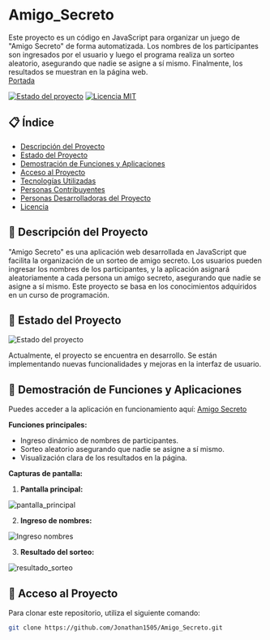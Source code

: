 # Amigo_Secreto
Este proyecto es un código en JavaScript para organizar un juego de "Amigo Secreto" de forma automatizada. Los nombres de los participantes son ingresados por el usuario y luego el programa realiza un sorteo aleatorio, asegurando que nadie se asigne a sí mismo. Finalmente, los resultados se muestran en la página web.  
[Portada](https://jonathan1505.github.io/Amigo_Secreto/assets/amigo-secreto.png)

[![Estado del proyecto](https://img.shields.io/badge/estado-en%20desarrollo-yellow.svg)]()
[![Licencia MIT](https://img.shields.io/badge/licencia-MIT-blue.svg)]()

## 📋 Índice

- [Descripción del Proyecto](#-descripción-del-proyecto)
- [Estado del Proyecto](#-estado-del-proyecto)
- [Demostración de Funciones y Aplicaciones](#-demostración-de-funciones-y-aplicaciones)
- [Acceso al Proyecto](#-acceso-al-proyecto)
- [Tecnologías Utilizadas](#-tecnologías-utilizadas)
- [Personas Contribuyentes](#-personas-contribuyentes)
- [Personas Desarrolladoras del Proyecto](#-personas-desarrolladoras-del-proyecto)
- [Licencia](#-licencia)

## 📝 Descripción del Proyecto

"Amigo Secreto" es una aplicación web desarrollada en JavaScript que facilita la organización de un sorteo de amigo secreto. Los usuarios pueden ingresar los nombres de los participantes, y la aplicación asignará aleatoriamente a cada persona un amigo secreto, asegurando que nadie se asigne a sí mismo. Este proyecto se basa en los conocimientos adquiridos en un curso de programación.

## 🚀 Estado del Proyecto

![Estado del proyecto](https://img.shields.io/badge/estado-en%20desarrollo-yellow.svg)

Actualmente, el proyecto se encuentra en desarrollo. Se están implementando nuevas funcionalidades y mejoras en la interfaz de usuario.

## 🎥 Demostración de Funciones y Aplicaciones

Puedes acceder a la aplicación en funcionamiento aquí: [Amigo Secreto](https://jonathan1505.github.io/Amigo_Secreto/)

**Funciones principales:**

- Ingreso dinámico de nombres de participantes.
- Sorteo aleatorio asegurando que nadie se asigne a sí mismo.
- Visualización clara de los resultados en la página.

**Capturas de pantalla:**

1. **Pantalla principal:**
   
![pantalla_principal](https://github.com/user-attachments/assets/0cea509a-b3ab-4fab-86e4-159ff27f65b3)

2. **Ingreso de nombres:**
   
 ![Ingreso nombres](https://github.com/user-attachments/assets/1c66b2d2-1f6a-4cd7-ac78-ddf2471e6311)


3. **Resultado del sorteo:**
   
  ![resultado_sorteo](https://github.com/user-attachments/assets/f03a4371-2fbb-4f14-9c70-f5ad24e720c9)


## 🔑 Acceso al Proyecto

Para clonar este repositorio, utiliza el siguiente comando:

```bash
git clone https://github.com/Jonathan1505/Amigo_Secreto.git

